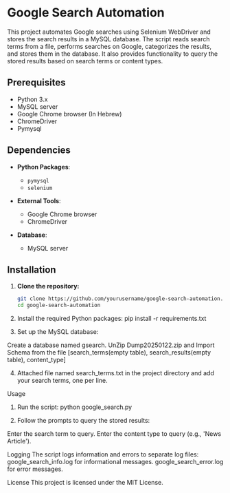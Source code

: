 # Google Search Automation

This project automates Google searches using Selenium WebDriver and stores the search results in a MySQL database. The script reads search terms from a file, performs searches on Google, categorizes the results, and stores them in the database. It also provides functionality to query the stored results based on search terms or content types.

## Prerequisites

- Python 3.x
- MySQL server
- Google Chrome browser (In Hebrew)
- ChromeDriver
- Pymysql 

## Dependencies

- **Python Packages**:
  - `pymysql`
  - `selenium`

- **External Tools**:
  - Google Chrome browser
  - ChromeDriver

- **Database**:
  - MySQL server

## Installation

1. **Clone the repository:**
   ```sh
   git clone https://github.com/yourusername/google-search-automation.git
   cd google-search-automation

2. Install the required Python packages:
   pip install -r requirements.txt
   
3. Set up the MySQL database:

Create a database named gsearch.
UnZip Dump20250122.zip and Import Schema from the file [search_terms(empty table), search_results(empty table), content_type]

4. Attached file named search_terms.txt in the project directory and add your search terms, one per line.

Usage
1. Run the script:
python google_search.py

2. Follow the prompts to query the stored results:

Enter the search term to query.
Enter the content type to query (e.g., 'News Article').

Logging
The script logs information and errors to separate log files:
google_search_info.log for informational messages.
google_search_error.log for error messages.

License
This project is licensed under the MIT License.
